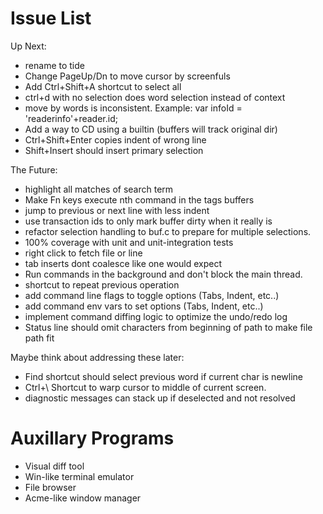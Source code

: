 # Issue List

Up Next:

* rename to tide
* Change PageUp/Dn to move cursor by screenfuls
* Add Ctrl+Shift+A shortcut to select all
* ctrl+d with no selection does word selection instead of context
* move by words is inconsistent. Example:
    var infoId = 'readerinfo'+reader.id;
* Add a way to CD using a builtin (buffers will track original dir)
* Ctrl+Shift+Enter copies indent of wrong line
* Shift+Insert should insert primary selection

The Future:

* highlight all matches of search term
* Make Fn keys execute nth command in the tags buffers
* jump to previous or next line with less indent
* use transaction ids to only mark buffer dirty when it really is
* refactor selection handling to buf.c to prepare for multiple selections.
* 100% coverage with unit and unit-integration tests
* right click to fetch file or line
* tab inserts dont coalesce like one would expect
* Run commands in the background and don't block the main thread.
* shortcut to repeat previous operation
* add command line flags to toggle options (Tabs, Indent, etc..)
* add command env vars to set options (Tabs, Indent, etc..)
* implement command diffing logic to optimize the undo/redo log
* Status line should omit characters from beginning of path to make file path fit

Maybe think about addressing these later:

* Find shortcut should select previous word if current char is newline
* Ctrl+\ Shortcut to warp cursor to middle of current screen.
* diagnostic messages can stack up if deselected and not resolved

# Auxillary Programs

* Visual diff tool
* Win-like terminal emulator
* File browser
* Acme-like window manager
